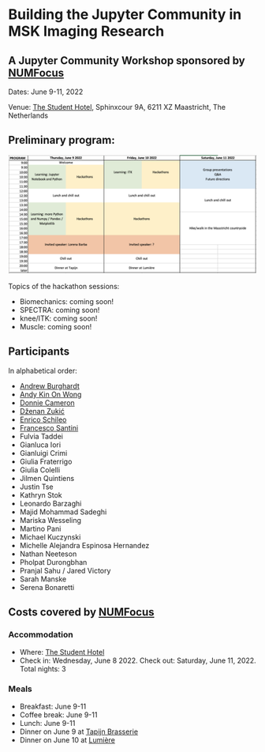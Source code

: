 # Building the Jupyter Community in MSK Imaging Research
## A Jupyter Community Workshop sponsored by [NUMFocus](https://numfocus.org/)

Dates: June 9-11, 2022

Venue: [The Student Hotel](https://www.thestudenthotel.com/maastricht/), Sphinxcour 9A, 6211 XZ Maastricht, The Netherlands 

## Preliminary program:

![](program_draft.png)

Topics of the hackathon sessions:
- Biomechanics: coming soon!
- SPECTRA: coming soon! 
- knee/ITK: coming soon! 
- Muscle: coming soon! 

## Participants
In alphabetical order:
- [Andrew	Burghardt](https://profiles.ucsf.edu/andrew.burghardt)
- [Andy Kin On Wong](https://www.uhnresearch.ca/researcher/andy-kin-wong)
- [Donnie	Cameron](https://www.spierziektencentrum.nl/person/dr-donnie-cameron/)
- [Dženan	Zukić](https://www.kitware.com/dzenan-zukic/)
- [Enrico	Schileo](https://www.ior.it/en/ricerca-e-innovazione/enrico-schileo-msc-phd)
- [Francesco	Santini](https://www.francescosantini.com/wp/)
- Fulvia	Taddei
- Gianluca	Iori
- Gianluigi	Crimi
- Giulia	Fraterrigo
- Giulia	Colelli
- Jilmen	Quintiens
- Justin	Tse
- Kathryn	Stok
- Leonardo	Barzaghi
- Majid	Mohammad Sadeghi
- Mariska	Wesseling
- Martino	Pani
- Michael	Kuczynski
- Michelle Alejandra	Espinosa Hernandez
- Nathan	Neeteson
- Pholpat	Durongbhan
- Pranjal	Sahu / Jared Victory
- Sarah	Manske
- Serena	Bonaretti


## Costs covered by [NUMFocus](https://numfocus.org/) 

### Accommodation
- Where: [The Student Hotel](https://www.thestudenthotel.com/maastricht/) 
- Check in: Wednesday, June 8 2022. Check out: Saturday, June 11, 2022. Total nights: 3

### Meals
- Breakfast: June 9-11
- Coffee break: June 9-11
- Lunch: June 9-11
- Dinner on June 9 at [Tapijn Brasserie](https://www.tapijn.nl/)
- Dinner on June 10 at [Lumière](https://lumiere.nl/)
